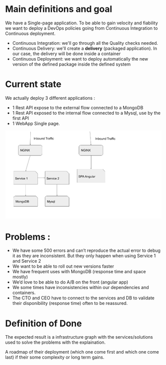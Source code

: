 # Main definitions and goal
 
We have a Single-page application. To be able to gain velocity and fiability we want to deploy a DevOps policies going from Continuous Integration to Continuous deployment.
 
 * Continuous Integration: we'll go through all the Quality checks needed.
 * Continuous Delivery: we'll create a **delivery** (packaged application). In our case, the delivery will be done inside a container
 * Continuous Deployment: we want to deploy automatically the new version of the defined package inside the defined system
 
# Current state
We actually deploy 3 different applications :
 * 1 Rest API expose to the external flow connected to a MongoDB
 * 1 Rest API exposed to the internal flow connected to a Mysql, use by the first API
 * 1 WebApp Single page.
 
![Stack1](./assets/stack1.png)

# Problems :
 * We have some 500 errors and can’t reproduce the actual error to debug it as they are inconsistent. But they only happen when using Service 1 and Service 2
 * We want to be able to roll out new versions faster
 * We have frequent uses with MongoDB (response time and space mostly)
 * We’d love to be able to do A/B on the front (angular app)
 * We some times have inconsistencies within our dependencies and containers.
 * The CTO and CEO have to connect to the services and DB to validate their disponibility (response time) often to be reassured.
 

# Definition of Done 
The expected result is a infrastructure graph with the services/solutions used to solve the problems with the explaination.

A roadmap of their deployment (which one come first and which one come last) if their some complexity or long term gains.
